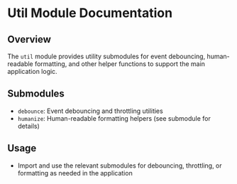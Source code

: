 # Util Module Documentation

## Overview
The `util` module provides utility submodules for event debouncing, human-readable formatting, and other helper functions to support the main application logic.

## Submodules
- `debounce`: Event debouncing and throttling utilities
- `humanize`: Human-readable formatting helpers (see submodule for details)

## Usage
- Import and use the relevant submodules for debouncing, throttling, or formatting as needed in the application

